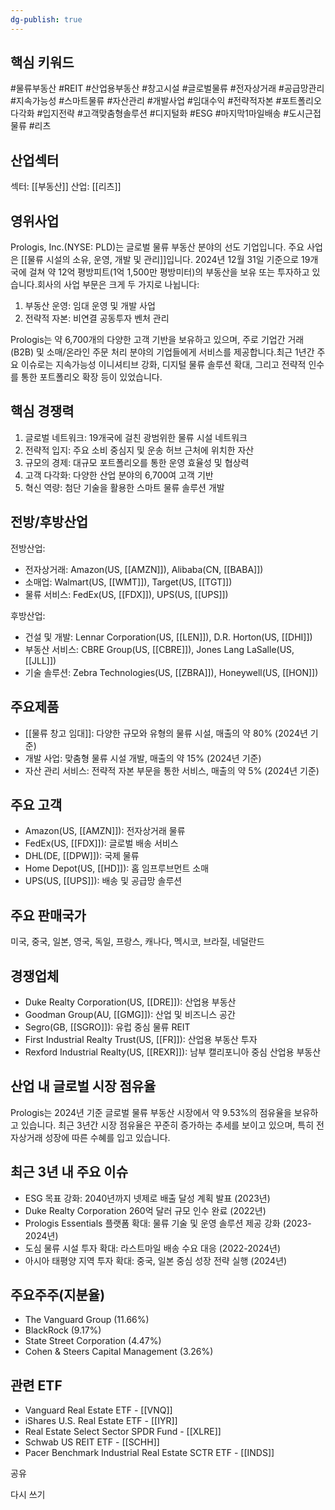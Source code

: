 ```yaml
---
dg-publish: true
---
```

## 핵심 키워드

#물류부동산 #REIT #산업용부동산 #창고시설 #글로벌물류 #전자상거래 #공급망관리 #지속가능성 #스마트물류 #자산관리 #개발사업 #임대수익 #전략적자본 #포트폴리오다각화 #입지전략 #고객맞춤형솔루션 #디지털화 #ESG #마지막1마일배송 #도시근접물류 #리츠 

## 산업섹터

섹터: [[부동산]]
산업: [[리츠]]

## 영위사업

Prologis, Inc.(NYSE: PLD)는 글로벌 물류 부동산 분야의 선도 기업입니다. 주요 사업은 [[물류 시설의 소유, 운영, 개발 및 관리]]입니다. 2024년 12월 31일 기준으로 19개국에 걸쳐 약 12억 평방피트(1억 1,500만 평방미터)의 부동산을 보유 또는 투자하고 있습니다.회사의 사업 부문은 크게 두 가지로 나뉩니다:

1. 부동산 운영: 임대 운영 및 개발 사업
2. 전략적 자본: 비연결 공동투자 벤처 관리

Prologis는 약 6,700개의 다양한 고객 기반을 보유하고 있으며, 주로 기업간 거래(B2B) 및 소매/온라인 주문 처리 분야의 기업들에게 서비스를 제공합니다.최근 1년간 주요 이슈로는 지속가능성 이니셔티브 강화, 디지털 물류 솔루션 확대, 그리고 전략적 인수를 통한 포트폴리오 확장 등이 있었습니다.

## 핵심 경쟁력

1. 글로벌 네트워크: 19개국에 걸친 광범위한 물류 시설 네트워크
2. 전략적 입지: 주요 소비 중심지 및 운송 허브 근처에 위치한 자산
3. 규모의 경제: 대규모 포트폴리오를 통한 운영 효율성 및 협상력
4. 고객 다각화: 다양한 산업 분야의 6,700여 고객 기반
5. 혁신 역량: 첨단 기술을 활용한 스마트 물류 솔루션 개발

## 전방/후방산업

전방산업:

- 전자상거래: Amazon(US, [[AMZN]]), Alibaba(CN, [[BABA]])
- 소매업: Walmart(US, [[WMT]]), Target(US, [[TGT]])
- 물류 서비스: FedEx(US, [[FDX]]), UPS(US, [[UPS]])

후방산업:

- 건설 및 개발: Lennar Corporation(US, [[LEN]]), D.R. Horton(US, [[DHI]])
- 부동산 서비스: CBRE Group(US, [[CBRE]]), Jones Lang LaSalle(US, [[JLL]])
- 기술 솔루션: Zebra Technologies(US, [[ZBRA]]), Honeywell(US, [[HON]])

## 주요제품

- [[물류 창고 임대]]: 다양한 규모와 유형의 물류 시설, 매출의 약 80% (2024년 기준)
- 개발 사업: 맞춤형 물류 시설 개발, 매출의 약 15% (2024년 기준)
- 자산 관리 서비스: 전략적 자본 부문을 통한 서비스, 매출의 약 5% (2024년 기준)

## 주요 고객

- Amazon(US, [[AMZN]]): 전자상거래 물류
- FedEx(US, [[FDX]]): 글로벌 배송 서비스
- DHL(DE, [[DPW]]): 국제 물류
- Home Depot(US, [[HD]]): 홈 임프루브먼트 소매
- UPS(US, [[UPS]]): 배송 및 공급망 솔루션

## 주요 판매국가

미국, 중국, 일본, 영국, 독일, 프랑스, 캐나다, 멕시코, 브라질, 네덜란드

## 경쟁업체

- Duke Realty Corporation(US, [[DRE]]): 산업용 부동산
- Goodman Group(AU, [[GMG]]): 산업 및 비즈니스 공간
- Segro(GB, [[SGRO]]): 유럽 중심 물류 REIT
- First Industrial Realty Trust(US, [[FR]]): 산업용 부동산 투자
- Rexford Industrial Realty(US, [[REXR]]): 남부 캘리포니아 중심 산업용 부동산

## 산업 내 글로벌 시장 점유율

Prologis는 2024년 기준 글로벌 물류 부동산 시장에서 약 9.53%의 점유율을 보유하고 있습니다. 최근 3년간 시장 점유율은 꾸준히 증가하는 추세를 보이고 있으며, 특히 전자상거래 성장에 따른 수혜를 입고 있습니다.

## 최근 3년 내 주요 이슈

- ESG 목표 강화: 2040년까지 넷제로 배출 달성 계획 발표 (2023년)
- Duke Realty Corporation 260억 달러 규모 인수 완료 (2022년)
- Prologis Essentials 플랫폼 확대: 물류 기술 및 운영 솔루션 제공 강화 (2023-2024년)
- 도심 물류 시설 투자 확대: 라스트마일 배송 수요 대응 (2022-2024년)
- 아시아 태평양 지역 투자 확대: 중국, 일본 중심 성장 전략 실행 (2024년)

## 주요주주(지분율)

- The Vanguard Group (11.66%)
- BlackRock (9.17%)
- State Street Corporation (4.47%)
- Cohen & Steers Capital Management (3.26%)

## 관련 ETF

- Vanguard Real Estate ETF - [[VNQ]]
- iShares U.S. Real Estate ETF - [[IYR]]
- Real Estate Select Sector SPDR Fund - [[XLRE]]
- Schwab US REIT ETF - [[SCHH]]
- Pacer Benchmark Industrial Real Estate SCTR ETF - [[INDS]]

공유

다시 쓰기